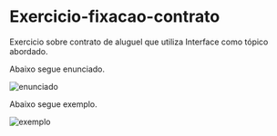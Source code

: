 # Exercicio-fixacao-contrato

Exercicio sobre contrato de aluguel que utiliza Interface como tópico abordado.

Abaixo segue enunciado.

![enunciado](https://user-images.githubusercontent.com/72181931/119301691-43b49d00-bc39-11eb-9e74-384a6bb979d8.png)

Abaixo segue exemplo.

![exemplo](https://user-images.githubusercontent.com/72181931/119301697-44e5ca00-bc39-11eb-939e-0ce40019afa7.png)
